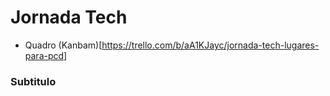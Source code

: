 # Jornada Tech  
- Quadro (Kanbam)[https://trello.com/b/aA1KJayc/jornada-tech-lugares-para-pcd]  

### Subtitulo